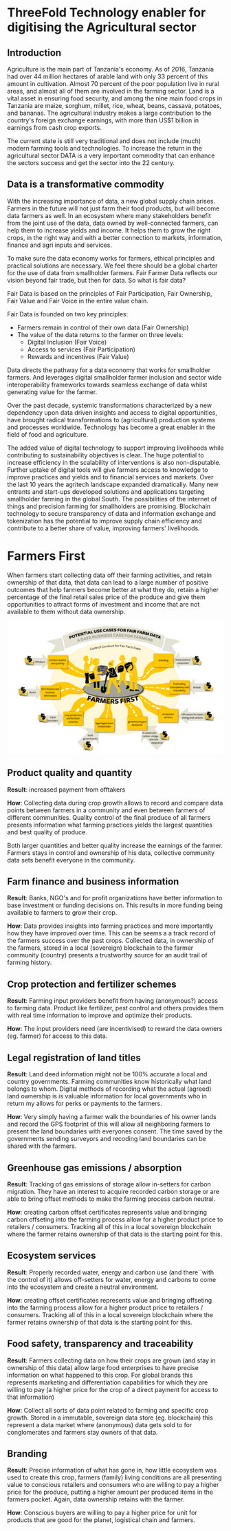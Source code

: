 # ThreeFold Technology enabler for digitising the Agricultural sector

## Introduction
Agriculture is the main part of Tanzania's economy. As of 2016, Tanzania had over 44 million hectares of arable land with only 33 percent of this amount in cultivation. Almost 70 percent of the poor population live in rural areas, and almost all of them are involved in the farming sector. Land is a vital asset in ensuring food security, and among the nine main food crops in Tanzania are maize, sorghum, millet, rice, wheat, beans, cassava, potatoes, and bananas. The agricultural industry makes a large contribution to the country's foreign exchange earnings, with more than US$1 billion in earnings from cash crop exports.

The current state is still very traditional and does not include (much) modern farming tools and technologies.  To increase the return in the agricultural sector DATA is a very important commodity that can enhance the sectors success and get the sector into the 22 century.

## Data is a transformative commodity

With the increasing importance of data, a new global supply chain arises. Farmers in the future will not just farm their food products, but will become data farmers as well. In an ecosystem where many stakeholders benefit from the joint use of the data, data owned by well-connected farmers, can help them to increase yields and income. It helps them to grow the right crops, in the right way and with a better connection to markets, information, finance and agri inputs and services.

To make sure the data economy works for farmers, ethical principles and practical solutions are necessary. We feel there should be a global charter for the use of data from smallholder farmers. Fair Farmer Data reflects our vision beyond fair trade, but then for data. So what is fair data?

Fair Data is based on the principles of Fair Participation, Fair Ownership, Fair Value and Fair Voice in the entire value chain.

Fair Data is founded on two key principles:
- Farmers remain in control of their own data (Fair Ownership)
- The value of the data returns to the farmer on three levels:
  - Digital Inclusion (Fair Voice)
  - Access to services (Fair Participation)
  - Rewards and incentives (Fair Value)

Data directs the pathway for a data economy that works for smallholder farmers. And leverages digital smallholder farmer inclusion and sector wide interoperability frameworks towards seamless exchange of data whilst generating value for the farmer.

Over the past decade, systemic transformations characterized by a new dependency upon data driven insights and access to digital opportunities, have brought radical transformations to (agricultural) production systems and processes worldwide. Technology has become a great enabler in the field of food and agriculture.

The added value of digital technology to support improving livelihoods while contributing to sustainability objectives is clear. The huge potential to increase efficiency in the scalability of interventions is also non-disputable. Further uptake of digital tools will give farmers access to knowledge to improve practices and yields and to financial services and markets. Over the last 10 years the agritech landscape expanded dramatically. Many new entrants and start-ups developed solutions and applications targeting smallholder farming in the global South. The possibilities of the internet of things and precision farming for smallholders are promising. Blockchain technology to secure transparency of data and information exchange and tokenization has the potential to improve supply chain efficiency and contribute to a better share of value, improving farmers' livelihoods.

# Farmers First

When farmers start collecting data off their farming activities, and retain ownership of that data, that data can lead to a large number of positive outcomes  that help farmers become better at what they do, retain a higher percentage of the final retail sales price of the produce and give them opportunities to attract forms of investment and income that are not available to them without data ownership.

![data_ecosystem](img/fair_data_use_cases.png)

## Product quality and quantity

**Result**: increased payment from offtakers

**How**: Collecting data during crop growth allows to record and compare data points between farmers in a community and even between farmers of different communities.  Quality control of the final produce of all farmers presents information what farming practices yields the largest quantities and best quality of produce.

Both larger quantities and better quality increase the earnings of the farmer.  Farmers stays in control and ownership of his data, collective community data sets benefit everyone in the community.

## Farm finance and business information

**Result**: Banks, NGO's and for profit organizations have better information to base investment or funding decisions on.  This results in more funding being available to farmers to grow their crop.

**How**: Data provides insights into farming practices and more importantly how they have improved over time.  This can be seems a a track record of the farmers success over the past crops.  Collected data, in ownership of the farmers, stored in a local (sovereign) blockchain to the farmer community (country) presents a trustworthy source for an audit trail of farming history.

## Crop protection and fertilizer schemes 

**Result**: Farming input providers benefit from having (anonymous?) access to farming data.  Product like fertilizer, pest control and others provides them with real time information to improve and optimize their products. 

**How**: The input providers need (are incentivised) to reward the data owners (eg. farmer) for access to this data.  

## Legal registration of land titles

**Result**: Land deed information might not be 100% accurate a local and country governments.  Farming communities know historically what land belongs to whom.  Digital methods of recording what the actual (agreed) land ownership is is valuable information for local governments who in return my allows for perks or payments to the farmers.

**How**: Very simply having a farmer walk the boundaries of his owner lands and record the GPS footprint of this will allow all neighboring farmers to present the land boundaries with everyones consent.  The time saved by the governments sending surveyors and recoding land boundaries can be shared with the farmers.

## Greenhouse gas emissions / absorption

**Result**: Tracking of gas emissions of storage allow in-setters for carbon migration. They have an interest to acquire recorded carbon storage or are able to bring offset methods to make the farming process carbon neutral.

**How**: creating carbon offset certificates represents value and bringing carbon offseting into the farming process allow for a higher product price to retailers / consumers.  Tracking all of this in a local sovereign blockchain where the farmer retains ownership of that data is the starting point for this.

## Ecosystem services

**Result**: Properly recorded water, energy and carbon use (and there``with the control of it) allows off-setters for water, energy and carbons to come into the ecosystem and create a neutral environment.

**How**: creating offset certificates represents value and bringing offseting into the farming process allow for a higher product price to retailers / consumers.  Tracking all of this in a local sovereign blockchain where the farmer retains ownership of that data is the starting point for this.

## Food safety, transparency and traceability

**Result**: Farmers collecting data on how their crops are grown (and stay in ownership of this data) allow large food enterprises to have precise information on what happened to this crop.  For global brands this represents marketing and differentiation capabilities for which they are willing to pay (a higher price for the crop of a direct payment for access to that information)

**How**: Collect all sorts of data point related to farming and specific crop growth. Stored in a immutable, sovereign data store (eg. blockchain) this represent a data market where (anonymous) data gets sold to for conglomerates and farmers stay owners of that data.

## Branding

**Result**: Precise information of what has gone in, how little ecosystem was used to create this crop, farmers (family) living conditions are all presenting value to conscious retailers and consumers who are willing to pay a higher price for the produce, putting a higher amount per produced items in the farmers pocket.  Again, data ownership retains with the farmer.

**How**:  Conscious buyers are willing to pay a higher price for unit for products that are good for the planet, logistical chain and farmers.